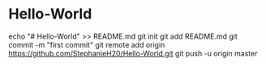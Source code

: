 # Hello-World
echo "# Hello-World" >> README.md
git init
git add README.md
git commit -m "first commit"
git remote add origin https://github.com/StephanieH20/Hello-World.git
git push -u origin master
